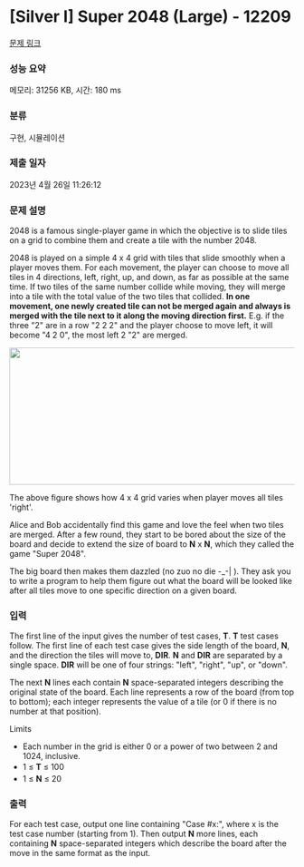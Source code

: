 # [Silver I] Super 2048 (Large) - 12209 

[문제 링크](https://www.acmicpc.net/problem/12209) 

### 성능 요약

메모리: 31256 KB, 시간: 180 ms

### 분류

구현, 시뮬레이션

### 제출 일자

2023년 4월 26일 11:26:12

### 문제 설명

<p>2048 is a famous single-player game in which the objective is to slide tiles on a grid to combine them and create a tile with the number 2048.</p>

<p>2048 is played on a simple 4 x 4 grid with tiles that slide smoothly when a player moves them. For each movement, the player can choose to move all tiles in 4 directions, left, right, up, and down, as far as possible at the same time. If two tiles of the same number collide while moving, they will merge into a tile with the total value of the two tiles that collided. <strong>In one movement, one newly created tile can not be merged again and always is merged with the tile next to it along the moving direction first.</strong> E.g. if the three "2" are in a row "2 2 2" and the player choose to move left, it will become "4 2 0", the most left 2 "2" are merged.</p>

<p><img alt="" src="" style="height:242px; width:567px"></p>

<p>The above figure shows how 4 x 4 grid varies when player moves all tiles 'right'.</p>

<p>Alice and Bob accidentally find this game and love the feel when two tiles are merged. After a few round, they start to be bored about the size of the board and decide to extend the size of board to <strong>N</strong> x <strong>N</strong>, which they called the game "Super 2048".</p>

<p>The big board then makes them dazzled (no zuo no die -_-| ). They ask you to write a program to help them figure out what the board will be looked like after all tiles move to one specific direction on a given board.</p>

### 입력 

 <p>The first line of the input gives the number of test cases, <strong>T</strong>. <strong>T</strong> test cases follow. The first line of each test case gives the side length of the board, <strong>N</strong>, and the direction the tiles will move to, <strong>DIR</strong>. <strong>N</strong> and <strong>DIR</strong> are separated by a single space. <strong>DIR</strong> will be one of four strings: "left", "right", "up", or "down".</p>

<p>The next <strong>N</strong> lines each contain <strong>N</strong> space-separated integers describing the original state of the board. Each line represents a row of the board (from top to bottom); each integer represents the value of a tile (or 0 if there is no number at that position).</p>

<p>Limits</p>

<ul>
	<li>Each number in the grid is either 0 or a power of two between 2 and 1024, inclusive.</li>
	<li><span style="line-height:1.6em">1 ≤ </span><strong style="line-height:1.6em">T</strong><span style="line-height:1.6em"> ≤ 100 </span></li>
	<li>1 ≤ <strong>N</strong> ≤ 20 </li>
</ul>

### 출력 

 <p>For each test case, output one line containing "Case #x:", where x is the test case number (starting from 1). Then output <strong>N</strong> more lines, each containing <strong>N</strong> space-separated integers which describe the board after the move in the same format as the input.</p>


